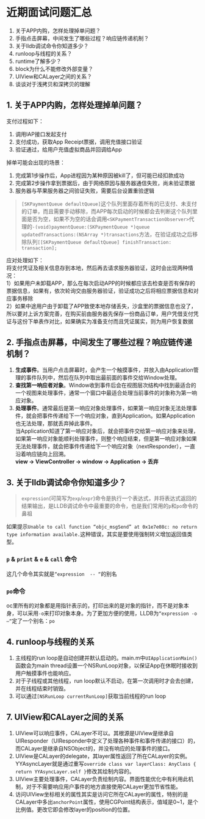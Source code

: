 # 近期面试问题汇总
1. 关于APP内购，怎样处理掉单问题？
2. 手指点击屏幕，中间发生了哪些过程？响应链传递机制？
3. 关于lldb调试命令你知道多少？
4. runloop与线程的关系？
5. runtime了解多少？
6. block为什么不能修改外部变量？
7. UIView和CALayer之间的关系？
8. 谈谈对于浅拷贝和深拷贝的理解


## 1. 关于APP内购，怎样处理掉单问题？
支付过程如下：  
1. 调用IAP接口发起支付  
2. 支付成功，获取App Receipt票据，调用充值接口验证  
3. 验证通过，给用户充值虚拟商品并回调给App  

掉单可能会出现的场景：  
1. 完成第1步操作后，App进程因为某种原因被kill了，但可能已经扣款成功  
2. 完成第2步操作拿到票据后，由于网络原因与服务器通信失败，尚未验证票据  
3. 服务器与苹果服务器之间验证失败，需要后台设置重验逻辑  

> `[SKPaymentQueue defaultQueue]`这个队列里面存着所有的已支付、未支付的订单，而且需要手动移除，而APP每次启动的时候都会去判断这个队列里面是否为空，如果不为空的话会调用`<SKPaymentTransactionObserver>`代理的`-(void)paymentQueue:(SKPaymentQueue *)queue updatedTransactions:(NSArray *)transactions`方法，在验证成功之后移除队列`[[SKPaymentQueue defaultQueue] finishTransaction: transaction];`

应对处理如下：  
将支付凭证及相关信息存到本地，然后再去请求服务器验证，这时会出现两种情况：  
1）如果用户未卸载APP，那么在每次启动APP的时候都应该去检查是否有保存的票据信息，如果有，依次轮询交由服务器验证，验证成功之后将相应票据信息和对应事务移除  
2）如果中途用户由于卸载了APP致使本地存储丢失，沙盒里的票据信息也没了，所以要对上诉方案完善，在购买前由服务器先保存一份商品订单，用户凭借支付凭证与这份下单表作对比，如果确实为准备支付而且凭证属实，则为用户恢复数据



## 2. 手指点击屏幕，中间发生了哪些过程？响应链传递机制？
1. **生成事件**。当用户点击屏幕时，会产生一个触摸事件，并放入由Application管理的事件队列中，然后在队列中取出最前面的事件交给Window处理。
2. **查找第一响应者对象**。Window收到事件后会在视图层次结构中找到最适合的一个视图来处理事件，通常一个窗口中最适合处理当前事件的对象称为第一响应对象。
3. **处理事件**。通常最后是第一响应对象处理事件，如果第一响应对象无法处理事件，就会把事件传递给下一个响应对象，直到Application。如果Application也无法处理，那就丢弃掉此事件。  
当Application知道了第一响应对象后，就会把事件交给第一响应对象来处理，如果第一响应对象能顺利处理事件，则整个响应结束，但是第一响应对象如果无法处理事件，就会把事件传递给下一个响应对象（nextResponder），一直沿着响应链向上回溯。  
**view -> ViewController -> window -> Application -> 丢弃**


## 3. 关于lldb调试命令你知道多少？
> `expression`(可简写为`exp`/`expr`)命令是执行一个表达式，并将表达式返回的结果输出，是LLDB调试命令中最重要的命令，也是我们常用的`p`和`po`命令的鼻祖

如果提示`Unable to call function “objc_msgSend” at 0x1e7e08c: no return type information available.`这种错误，其实是要使用强制转义增加返回值类型。

### `p` & `print` & `e` & `call` 命令
这几个命令其实就是`“expression  -- “`的别名

### `po`命令 
oc里所有的对象都是用指针表示的，打印出来的是对象的指针，而不是对象本身，可以采用`-o`来打印对象本身。为了更加方便的使用，LLDB为`“expression -o —“`定了一个别名：`po`


## 4. runloop与线程的关系
1. 主线程的run loop是自动创建并默认启动的。main.m中`UIApplicationMain()`函数会为main thread设置一个NSRunLoop对象，以保证App在休眠时接收到用户触摸事件也能响应。
2. 对于子线程或其他线程，run loop默认不启动，在第一次调用时才会去创建，并在线程结束时销毁。
3. 可以通过`[NSRunLoop currentRunLoop]`获取当前线程的run loop

## 7. UIView和CALayer之间的关系
1. UIView可以响应事件，CALayer不可以。其根源是UIView是继承自UIResponder（UIResponder中定义了处理各种事件和事件传递的接口）的，而CALayer是继承自NSObject的，并没有响应的处理事件的接口。
2. UIView是CALayer的delegate，其layer属性返回了所在CALayer的实例。YYAsyncLayer就是通过重写`override class var layerClass: AnyClass {
        return YYAsyncLayer.self
    }`修改其绘制内容的。
3. UIView主要处理事件，CALayer负责绘制内容。界面性能优化中有利用此机制，对于不需要响应用户事件的地方直接使用CALayer更加节省性能。
4. 访问UIView坐标相关的属性其实是访问它所在CALayer的属性，特别的是CALayer中多出`anchorPoint`属性，使用CGPoint结构表示，值域是0~1，是个比例值。更改它即会修改layer的position的位置。
